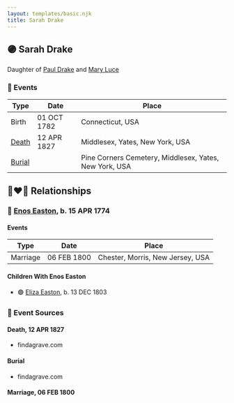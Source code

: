 ```yaml
---
layout: templates/basic.njk
title: Sarah Drake
---
```

## 🟣 Sarah Drake

Daughter of [Paul Drake](/people/3/33760536) and [Mary Luce](/people/1/14325605)

### 📆 Events

Type | Date | Place
------ | ------ | ------
Birth | 01 OCT 1782 | Connecticut, USA
[Death](#event-b361e58d-0949-4c9d-91da-1072aaf707a0) | 12 APR 1827 | Middlesex, Yates, New York, USA
[Burial](#event-5a1cebe3-9341-477a-8985-b790458675c5) |  | Pine Corners Cemetery, Middlesex, Yates, New York, USA

## 👩‍❤️‍👨 Relationships

### 🔵 [Enos Easton](/people/9/95960336), b. 15 APR 1774

#### Events

Type | Date | Place
------ | ------ | ------
Marriage | 06 FEB 1800 | Chester, Morris, New Jersey, USA
#### Children With Enos Easton
* 🟣 [Eliza Easton](/people/2/29447626), b. 13 DEC 1803
### 📰 Event Sources

#### <a id="event-b361e58d-0949-4c9d-91da-1072aaf707a0"></a> Death, 12 APR 1827
* findagrave.com

#### <a id="event-5a1cebe3-9341-477a-8985-b790458675c5"></a> Burial
* findagrave.com

#### <a id="event-ed23f7c6-5314-49d7-9a30-3805716de488"></a> Marriage, 06 FEB 1800